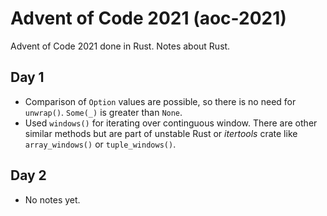 # Advent of Code 2021 (aoc-2021)
Advent of Code 2021 done in Rust. Notes about Rust.
## Day 1
* Comparison of `Option` values are possible, so there is no need for `unwrap()`. `Some(_)` is greater than `None`.
* Used `windows()` for iterating over continguous window. There are other similar methods but are part of unstable Rust or *itertools* crate like `array_windows()` or `tuple_windows()`.

## Day 2
* No notes yet.
